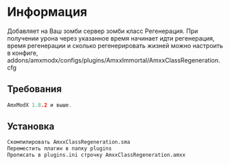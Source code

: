 # Информация

Добавляет на Ваш зомби сервер зомби класс Регенерация. При получении урона через указанное время начинает идти регенерация, время регенерации и сколько регенерировать жизней можно настроить в конфиге, addons/amxmodx/configs/plugins/AmxxImmortal/AmxxClassRegeneration.cfg

## Требования
```c
AmxModX 1.8.2 и выше.
```

## Установка
```python
Скомпилировать AmxxClassRegeneration.sma
Переместить плагин в папку plugins
Прописать в plugins.ini строчку AmxxClassRegeneration.amxx
```
